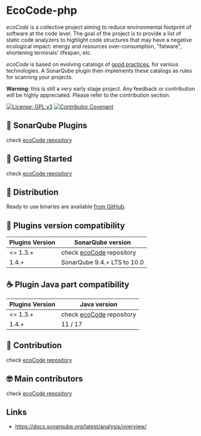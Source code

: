 EcoCode-php
===========

_ecoCode_ is a collective project aiming to reduce environmental footprint of software at the code level. The goal of
the project is to provide a list of static code analyzers to highlight code structures that may have a negative
ecological impact: energy and resources over-consumption, "fatware", shortening terminals' lifespan, etc.

_ecoCode_ is based on evolving catalogs of [good practices](docs/rules), for various technologies. A SonarQube plugin
then implements these catalogs as rules for scanning your projects.

**Warning**: this is still a very early stage project. Any feedback or contribution will be highly appreciated. Please
refer to the contribution section.

[![License: GPL v3](https://img.shields.io/badge/License-GPLv3-blue.svg)](https://www.gnu.org/licenses/gpl-3.0)
[![Contributor Covenant](https://img.shields.io/badge/Contributor%20Covenant-2.1-4baaaa.svg)](https://github.com/green-code-initiative/ecoCode-common/blob/main/doc/CODE_OF_CONDUCT.md)

🌿 SonarQube Plugins
-------------------

check [ecoCode repository](https://github.com/green-code-initiative/ecoCode)

🚀 Getting Started
------------------

check [ecoCode repository](https://github.com/green-code-initiative/ecoCode)

🛒 Distribution
------------------

Ready to use binaries are available [from GitHub](https://github.com/green-code-initiative/ecoCode-php/releases).

🧩 Plugins version compatibility
------------------

| Plugins Version  | SonarQube version           |
|------------------|-----------------------------|
| <= 1.3.+         | check [ecoCode](https://github.com/green-code-initiative/ecoCode) repository  |
| 1.4.+            | SonarQube 9.4.+ LTS to 10.0 |

☕ Plugin Java part compatibility
------------------

| Plugins Version  | Java version                |
|------------------|-----------------------------|
| <= 1.3.+         | check [ecoCode](https://github.com/green-code-initiative/ecoCode) repository  |
| 1.4.+            | 11 / 17                     |

🤝 Contribution
---------------

check [ecoCode repository](https://github.com/green-code-initiative/ecoCode)

🤓 Main contributors
--------------------

check [ecoCode repository](https://github.com/green-code-initiative/ecoCode)

Links
-----

- https://docs.sonarqube.org/latest/analysis/overview/
